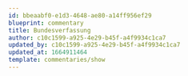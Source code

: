 ```yaml
---
id: bbeaabf0-e1d3-4648-ae80-a14ff956ef29
blueprint: commentary
title: Bundesverfassung
author: c10c1599-a925-4e29-b45f-a4f9934c1ca7
updated_by: c10c1599-a925-4e29-b45f-a4f9934c1ca7
updated_at: 1664911464
template: commentaries/show
---
```


